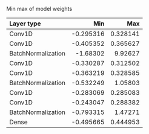 Min max of model weights

| Layer type         |       Min |      Max |
|:-------------------|----------:|---------:|
| Conv1D             | -0.295316 | 0.328141 |
| Conv1D             | -0.405352 | 0.365627 |
| BatchNormalization | -1.68302  | 9.92627  |
| Conv1D             | -0.330287 | 0.312502 |
| Conv1D             | -0.363219 | 0.328585 |
| BatchNormalization | -0.532249 | 1.05803  |
| Conv1D             | -0.283069 | 0.285083 |
| Conv1D             | -0.243047 | 0.288382 |
| BatchNormalization | -0.793315 | 1.47271  |
| Dense              | -0.495665 | 0.444953 |